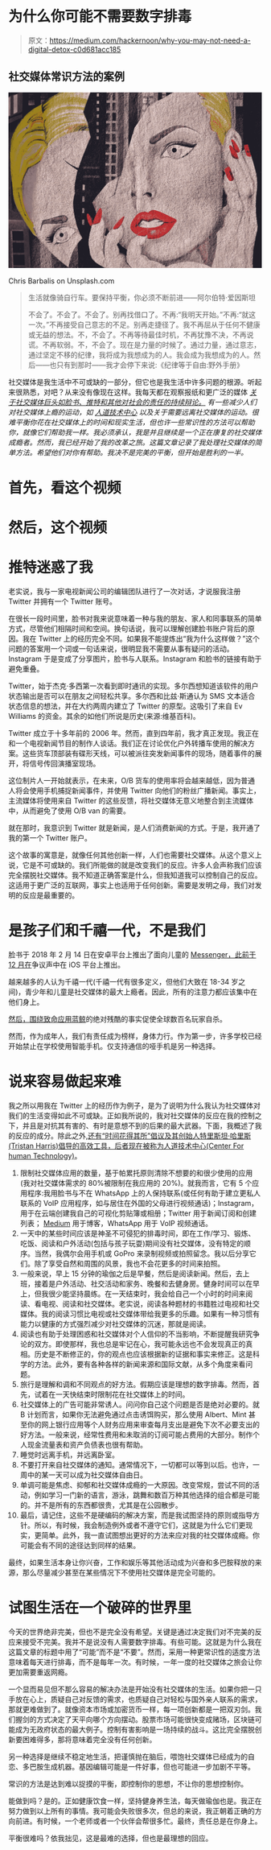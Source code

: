 # 为什么你可能不需要数字排毒

> 原文：<https://medium.com/hackernoon/why-you-may-not-need-a-digital-detox-c0d681acc185>

## 社交媒体常识方法的案例

![](img/506fd915ebcd4746a6ac505b9959085e.png)

Chris Barbalis on Unsplash.com

> 生活就像骑自行车。要保持平衡，你必须不断前进——阿尔伯特·爱因斯坦
> 
> 不会了。不会了。不会了。别再找借口了。不再:“我明天开始。”不再:“就这一次。”不再接受自己意志的不足。别再走捷径了。我不再屈从于任何不健康或无益的想法。不，不会了。不再等待最佳时机，不再犹豫不决，不再说谎。不再软弱。不，不会了。现在是力量的时候了。通过力量，通过意志，通过坚定不移的纪律，我将成为我想成为的人。我会成为我想成为的人。然后——也只有到那时——我才会停下来说:《纪律等于自由:野外手册》

社交媒体是我生活中不可或缺的一部分，但它也是我生活中许多问题的根源。听起来很熟悉，对吧？从来没有像现在这样。我每天都在观察报纸和更广泛的媒体 [*关于社交媒体巨头如脸书、推特和其他对社会的责任的持续辩论。*](https://www.wired.com/story/inside-facebook-mark-zuckerberg-2-years-of-hell) *有一些减少人们对社交媒体上瘾的运动，如* [*人道技术中心*](http://humanetech.com/) *以及关于需要远离社交媒体的运动。很难平衡你花在社交媒体上的时间和现实生活，但也许一些常识性的方法可以帮助你，就像它们帮助我一样。我必须承认，我是并且继续是一个正在康复的社交媒体成瘾者。然而，我已经开始了我的改革之旅。这篇文章记录了我处理社交媒体的简单方法。希望他们对你有帮助。我决不是完美的平衡，但开始是胜利的一半。*

# 首先，看这个视频

# 然后，这个视频

# 推特迷惑了我

老实说，我与一家电视新闻公司的编辑团队进行了一次对话，才说服我注册 Twitter 并拥有一个 Twitter 账号。

在很长一段时间里，脸书对我来说意味着一种与我的朋友、家人和同事联系的简单方式，尽管他们相隔时间和空间。换句话说，我可以理解创建脸书账户背后的原因。我在 Twitter 上的经历完全不同。如果我不能提炼出“我为什么这样做？”这个问题的答案用一个词或一句话来说，很明显我不需要从事有疑问的活动。Instagram 于是变成了分享图片，脸书与人联系。Instagram 和脸书的链接有助于避免重叠。

Twitter，始于杰克·多西第一次看到即时通讯的实现。多尔西想知道该软件的用户状态输出是否可以在朋友之间轻松共享。多尔西和比兹·斯通认为 SMS 文本适合状态信息的想法，并在大约两周内建立了 Twitter 的原型。这吸引了来自 Ev Williams 的资金。其余的如他们所说是历史(来源:维基百科)。

Twitter 成立于十多年前的 2006 年。然而，直到四年前，我才真正发现。我正在和一个电视新闻节目的制作人谈话。我们正在讨论优化户外转播车使用的解决方案。这些货车顶部装有碟形天线，可以被派往突发新闻事件的现场，随着事件的展开，将信号传回演播室现场。

这位制片人一开始就表示，在未来，O/B 货车的使用率将会越来越低，因为普通人将会使用手机捕捉新闻事件，并使用 Twitter 向他们的粉丝广播新闻。事实上，主流媒体将使用来自 Twitter 的这些反馈，将社交媒体无意义地整合到主流媒体中，从而避免了使用 O/B van 的需要。

就在那时，我意识到 Twitter 就是新闻，是人们消费新闻的方式。于是，我开通了我的第一个 Twitter 账户。

这个故事的寓意是，就像任何其他创新一样，人们也需要社交媒体。从这个意义上说，它是不可或缺的。我们所能做的就是改变我们的反应。许多人会声称我们应该完全摆脱社交媒体。我不知道正确答案是什么，但我知道我可以控制自己的反应。这适用于更广泛的互联网，事实上也适用于任何创新。需要是发明之母，我们对发明的反应是最重要的。

# 是孩子们和千禧一代，不是我们

脸书于 2018 年 2 月 14 日在安卓平台上推出了面向儿童的 [Messenger，此前于 12 月在](https://www.theverge.com/2018/2/14/17012052/facebook-messenger-kids-android-app-now-available)争议声中在 iOS 平台上推出。

越来越多的人认为千禧一代(千禧一代有很多定义，但他们大致在 18-34 岁之间)，青少年和儿童是社交媒体的最大上瘾者。因此，所有的注意力都应该集中在他们身上。

[然后，围绕致命应用蓝鲸](http://fortune.com/2017/10/27/online-game-blue-whale-suicides/)的绝对残酷的事实促使全球数百名玩家自杀。

然而，作为成年人，我们有责任成为榜样，身体力行。作为第一步，许多学校已经开始禁止在学校使用智能手机。仅支持通信的哑手机是另一种选择。

# 说来容易做起来难

我之所以用我在 Twitter 上的经历作为例子，是为了说明为什么我认为社交媒体对我们的生活变得如此不可或缺。正如我所说的，我对社交媒体的反应在我的控制之下，并且是对抗其有害的、有时是意想不到的后果的最大武器。下面，我概述了我的反应的成分。除此之外,[还有“时间花得其所”倡议及其创始人特里斯坦·哈里斯(Tristan Harris)倡导的高效工具，后者现在被称为人道技术中心(Center For human Technology)](http://humanetech.com/take-control/)。

1.  限制社交媒体应用的数量，基于帕累托原则清除不想要的和很少使用的应用(我对社交媒体需求的 80%被限制在我应用的 20%)。就我而言，它有 5 个应用程序:我用脸书与不在 WhatsApp 上的人保持联系(或任何有助于建立更私人联系的 VoIP 应用程序，如与居住在外国的父母进行视频通话)；Instagram，用于在云端创建我自己的可视化剪贴簿或相册；Twitter 用于新闻订阅和创建列表； [Medium](https://medium.com/u/504c7870fdb6?source=post_page-----c0d681acc185--------------------------------) 用于博客，WhatsApp 用于 VoIP 视频通话。
2.  一天中的某些时间应该是神圣不可侵犯的排毒时间，即在工作/学习、锻炼、吃饭、阅读和户外活动(包括与孩子玩耍)期间没有社交媒体，没有特定的顺序。当然，我偶尔会用手机或 GoPro 来录制视频或拍照留念。我以后分享它们。除了享受自然和周围的风景，我也不会花更多的时间来拍照。
3.  一般来说，早上 15 分钟的瑜伽之后是早餐，然后是阅读新闻。然后，去上班，接着是户外活动、社交活动和家务、晚餐和去健身房。健身时间可以在早上，但我很少能坚持晨练。在一天结束时，我会给自己一个小时的时间来阅读、看电视、阅读和社交媒体。老实说，阅读各种题材的书籍胜过电视和社交媒体。我的阅读习惯比电视或社交媒体带给我更多的乐趣。如果有一种习惯有能力以健康的方式强烈减少对社交媒体的沉迷，那就是阅读。
4.  阅读也有助于处理困惑和社交媒体对个人信仰的不当影响，不断提醒我研究争论的双方。即使那样，我也总是牢记在心，我可能永远也不会发现真正的真相。历史是不断修正的，你的观点也应该根据新的证据和事实来修正。这是科学的方法。此外，要有各种各样的新闻来源和国际文献，从多个角度来看问题。
5.  旅行是理解和调和不同观点的好方法。假期应该是理想的数字排毒。然而，首先，试着在一天快结束时限制花在社交媒体上的时间。
6.  社交媒体上的广告可能非常诱人。问问你自己这个问题是否是绝对必要的。就 B 计划而言，如果你无法避免通过点击诱饵购买，那么使用 Albert、Mint 甚至你的网上银行应用等个人财务应用来审查每月支出是避免下次不必要支出的好方法。一般来说，经常性费用和未取消的订阅可能占费用的大部分。制作个人现金流量表和资产负债表也很有帮助。
7.  睡觉时远离手机，并远离卧室。
8.  不要打开来自社交媒体的通知。通常情况下，一切都可以等到以后。也许，一周中的某一天可以成为社交媒体自由日。
9.  单调可能是焦虑、抑郁和社交媒体成瘾的一大原因。改变常规，尝试不同的活动，例如学习一门新的语言，游泳，跳舞和数百万种其他选择的组合都是可能的。并不是所有的东西都很贵，尤其是在公园散步。
10.  最后，请记住，这些不是硬编码的解决方案，而是我试图坚持的原则或指导方针。所以，有时候，我会制造例外或者不遵守它们，这就是为什么它们更现实，更简单。此外，我一直试图想出更好的方法来应对我的社交媒体成瘾。你可能会有不同的途径达到同样的结果。

最终，如果生活本身让你兴奋，工作和娱乐等其他活动成为兴奋和多巴胺释放的来源，那么尽量减少甚至在某些情况下不使用社交媒体是完全可能的。

# 试图生活在一个破碎的世界里

今天的世界绝非完美，但也不是完全没有希望。关键是通过决定我们对不完美的反应来接受不完美。我并不是说没有人需要数字排毒。有些可能。这就是为什么我在这篇文章的标题中用了“可能”而不是“不要”。然而，采用一种更常识性的适度方法意味着每天进行排毒，而不是每年一次。有时候，一年一度的社交媒体之旅会让你更加需要重返网瘾。

一个显而易见但不那么容易的解决办法是开始没有社交媒体的生活。如果你把一只手放在心上，质疑自己对反馈的需求，也质疑自己对轻松与国外亲人联系的需求，那就更难做到了。就像资本市场或加密货币一样，每一项创新都是一把双刃剑。我们握剑的方式决定了天平向哪个方向摆动。股票市场可能很快变成赌场，区块链可能成为无政府状态的最大例子。控制有害影响是一场持续的战斗。这比完全摆脱创新要困难得多，那将意味着完全没有任何创新。

另一种选择是继续不稳定地生活，把谨慎抛在脑后，喂饱社交媒体已经成为的自恋、多巴胺生成机器。基因编辑可能是一件好事，但也可能进一步加剧不平等。

常识的方法是达到难以捉摸的平衡，即控制你的思想，不让你的思想控制你。

能做到吗？是的。正如健康饮食一样，坚持健身养生法，每天做瑜伽也是。我正在努力做到以上所有的事情。我可能会失败很多次，但总的来说，我正朝着正确的方向前进。有时候，一个老师或者一个伙伴会帮很多忙。最终，责任总是在你身上。

平衡很难吗？依我拙见，这是最难的选择，但也是最理想的回应。